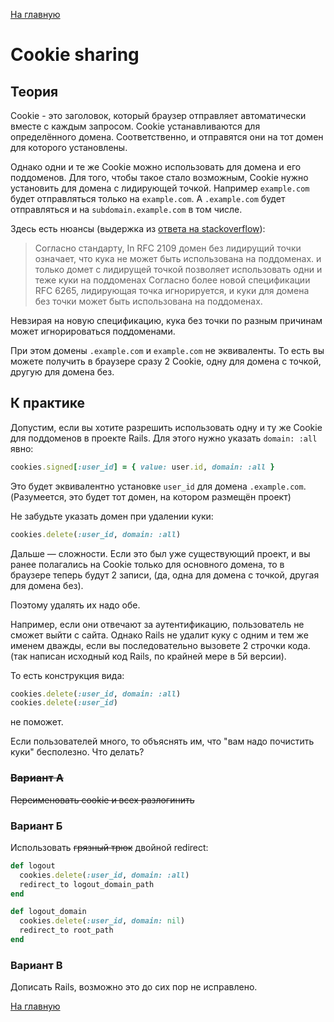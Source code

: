 [На главную](index.md)

# Cookie sharing

## Теория

Cookie - это заголовок, который браузер отправляет автоматически вместе с каждым запросом.
Cookie устанавливаются для определённого домена.
Соответственно, и отправятся они на тот домен для которого установлены.

Однако одни и те же Cookie можно использовать для домена и его поддоменов.
Для того, чтобы такое стало возможным, Cookie нужно установить для домена с лидирующей точкой.
Например `example.com` будет отправляться только на `example.com`.
А `.example.com` будет отправляться и на `subdomain.example.com` в том числе.

Здесь есть нюансы (выдержка из [ответа на stackoverflow](https://stackoverflow.com/a/23086139/4175647)):

> Согласно стандарту, In RFC 2109 домен без лидирущий точки означает, что кука не может быть использована на поддоменах.
> и только домет с лидирущей точкой позволяет использовать одни и теже куки на поддоменах
> Согласно более новой спецификации RFC 6265, лидирующая точка игнорируется, и куки для домена без точки может быть использована на поддоменах.

Невзирая на новую спецификацию, кука без точки по разным причинам может игнорироваться поддоменами.

При этом домены `.example.com` и `example.com` не эквиваленты.
То есть вы можете получить в браузере сразу 2 Cookie, одну для домена с точкой, другую для домена без.

## К практике

Допустим, если вы хотите разрешить использовать одну и ту же Cookie для поддоменов в проекте Rails.
Для этого нужно указать `domain: :all` явно:

```ruby
cookies.signed[:user_id] = { value: user.id, domain: :all }
```
Это будет эквивалентно установке `user_id` для домена `.example.com`.
(Разумеется, это будет тот домен, на котором размещён проект)

Не забудьте указать домен при удалении куки:

```ruby
cookies.delete(:user_id, domain: :all)
```

Дальше &mdash; сложности.
Если это был уже существующий проект, и вы ранее полагались на Cookie только для основного домена,
то в браузере теперь будут 2 записи, (да, одна для домена с точкой, другая для домена без).

Поэтому удалять их надо обе.

Например, если они отвечают за аутентификацию, пользователь не сможет выйти с сайта.
Однако Rails не удалит куку с одним и тем же именем дважды, если вы последовательно вызовете 2 строчки кода.
(так написан исходный код Rails, по крайней мере в 5й версии).

То есть конструкция вида:

```ruby
cookies.delete(:user_id, domain: :all)
cookies.delete(:user_id)
```
не поможет.

Если пользователей много, то объяснять им, что "вам надо почистить куки" бесполезно.
Что делать?

### ~~Вариант А~~

~~Переименовать cookie и всех разлогинить~~

### Вариант Б

Использовать ~~грязный трюк~~ двойной redirect:

```ruby
def logout
  cookies.delete(:user_id, domain: :all)
  redirect_to logout_domain_path
end

def logout_domain
  cookies.delete(:user_id, domain: nil)
  redirect_to root_path
end
```

### Вариант В

Дописать Rails, возможно это до сих пор не исправлено.

[На главную](index.md)